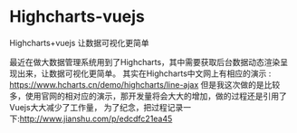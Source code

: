 # Highcharts-vuejs
Highcharts+vuejs 让数据可视化更简单

最近在做大数据管理系统用到了Highcharts，其中需要获取后台数据动态渲染呈现出来，让数据可视化更简单。
其实在Highcharts中文网上有相应的演示 : https://www.hcharts.cn/demo/highcharts/line-ajax
但是我这次做的是比较多，使用官网的相对应的演示，那开发量将会大大的增加，做的过程还是引用了Vuejs大大减少了工作量，
为了纪念，把过程记录一下:http://www.jianshu.com/p/edcdfc21ea45
